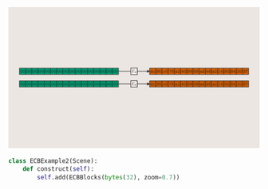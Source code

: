 
![ECBExample2](examples/renders/ECBExample2_ManimCE_v0.17.3.png)

```python
class ECBExample2(Scene):
    def construct(self):
        self.add(ECBBlocks(bytes(32), zoom=0.7))
```
